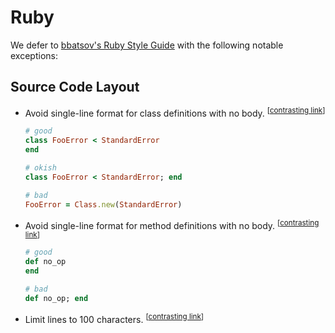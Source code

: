 Ruby
====

We defer to [bbatsov's Ruby Style Guide](bbatsov/ruby-style-guide) with the following notable exceptions:

## Source Code Layout

* Avoid single-line format for class definitions with no body.
<sup>[[contrasting link](bbatsov/ruby-style-guide#single-line-classes)]</sup>

  ```Ruby
  # good
  class FooError < StandardError
  end

  # okish
  class FooError < StandardError; end

  # bad
  FooError = Class.new(StandardError)
  ```

* Avoid single-line format for method definitions with no body.
<sup>[[contrasting link](bbatsov/ruby-style-guide#no-single-line-methods)]</sup>

  ```Ruby
  # good
  def no_op
  end

  # bad
  def no_op; end
  ```

* Limit lines to 100 characters.
<sup>[[contrasting link](bbatsov/ruby-style-guide#80-character-limits)]</sup>
